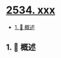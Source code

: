 # [2534. xxx](https://github.com/Tdahuyou/TNotes.leetcode/tree/main/notes/2534.%20xxx)

<!-- region:toc -->

- [1. 📝 概述](#1--概述)

<!-- endregion:toc -->

## 1. 📝 概述
